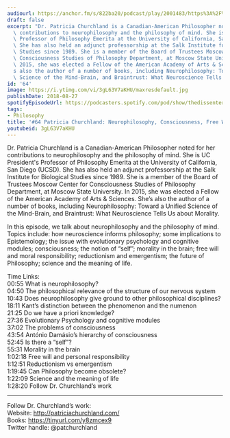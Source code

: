 ```yaml
---
audiourl: https://anchor.fm/s/822ba20/podcast/play/2001483/https%3A%2F%2Fd3ctxlq1ktw2nl.cloudfront.net%2Fproduction%2F2018-11-29%2F7681241-48000-2-77b3413bcb4b7.mp3
draft: false
excerpt: "Dr. Patricia Churchland is a Canadian-American Philosopher noted for her\
  \ contributions to neurophilosophy and the philosophy of mind. She is UC President's\
  \ Professor of Philosophy Emerita at the University of California, San Diego (UCSD).\
  \ She has also held an adjunct professorship at the Salk Institute for Biological\
  \ Studies since 1989. She is a member of the Board of Trustees Moscow Center for\
  \ Consciousness Studies of Philosophy Department, at Moscow State University. In\
  \ 2015, she was elected a Fellow of the American Academy of Arts & Sciences. She\u2019\
  s also the author of a number of books, including Neurophilosophy: Toward a Unified\
  \ Science of the Mind-Brain, and Braintrust: What Neuroscience Tells Us about Morality."
id: '64'
image: https://i.ytimg.com/vi/3gL63V7aKHU/maxresdefault.jpg
publishDate: 2018-08-27
spotifyEpisodeUrl: https://podcasters.spotify.com/pod/show/thedissenter/episodes/64-Patricia-Churchland-Neurophilosophy--Consciousness--Free-Will--and-Morality-e2rj4b
tags:
- Philosophy
title: '#64 Patricia Churchland: Neurophilosophy, Consciousness, Free Will, and Morality'
youtubeid: 3gL63V7aKHU
---
```

<div class="timelinks">

Dr. Patricia Churchland is a Canadian-American Philosopher noted for her contributions to neurophilosophy and the philosophy of mind. She is UC President's Professor of Philosophy Emerita at the University of California, San Diego (UCSD). She has also held an adjunct professorship at the Salk Institute for Biological Studies since 1989. She is a member of the Board of Trustees Moscow Center for Consciousness Studies of Philosophy Department, at Moscow State University. In 2015, she was elected a Fellow of the American Academy of Arts & Sciences. She’s also the author of a number of books, including Neurophilosophy: Toward a Unified Science of the Mind-Brain, and Braintrust: What Neuroscience Tells Us about Morality.

In this episode, we talk about neurophilosophy and the philosophy of mind. Topics include: how neuroscience informs philosophy; some implications to Epistemology; the issue with evolutionary psychology and cognitive modules; consciousness; the notion of “self”; morality in the brain; free will and moral responsibility; reductionism and emergentism; the future of Philosophy; science and the meaning of life.

Time Links:  
<time>00:55</time> What is neurophilosophy?  
<time>04:50</time> The philosophical relevance of the structure of our nervous system    
<time>10:43</time> Does neurophilosophy give ground to other philosophical disciplines?    
<time>18:11</time> Kant’s distinction between the phenomenon and the numenon    
<time>21:25</time> Do we have a priori knowledge?    
<time>27:36</time> Evolutionary Psychology and cognitive modules    
<time>37:02</time> The problems of consciousness    
<time>43:54</time> António Damásio’s hierarchy of consciousness    
<time>52:45</time> Is there a “self”?    
<time>55:31</time> Morality in the brain  
<time>1:02:18</time> Free will and personal responsibility  
<time>1:12:51</time> Reductionism vs emergentism  
<time>1:19:45</time> Can Philosophy become obsolete?  
<time>1:22:09</time> Science and the meaning of life  
<time>1:28:20</time> Follow Dr. Churchland’s work

---

Follow Dr. Churchland’s work:  
Website: http://patriciachurchland.com/  
Books: https://tinyurl.com/y8zmcex9  
Twitter handle: @patchurchland
</div>

